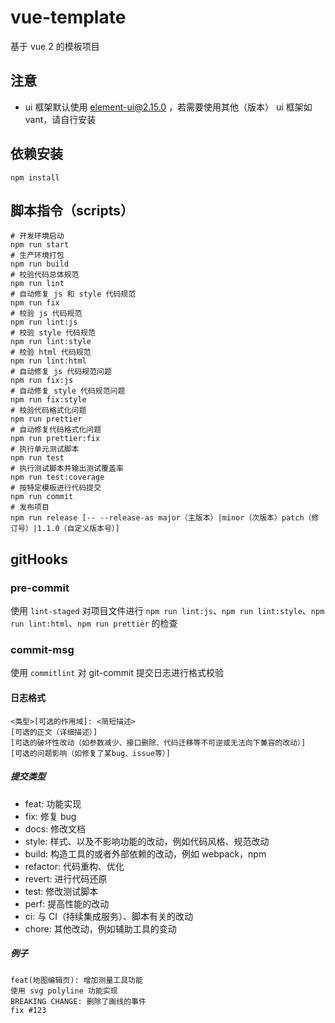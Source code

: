 # vue-template

基于 vue 2 的模板项目

## 注意

- ui 框架默认使用 element-ui@2.15.0 ，若需要使用其他（版本） ui 框架如 vant，请自行安装

## 依赖安装

```text
npm install
```

## 脚本指令（scripts）

```text
# 开发环境启动
npm run start
# 生产环境打包
npm run build
# 校验代码总体规范
npm run lint
# 自动修复 js 和 style 代码规范
npm run fix
# 校验 js 代码规范
npm run lint:js
# 校验 style 代码规范
npm run lint:style
# 校验 html 代码规范
npm run lint:html
# 自动修复 js 代码规范问题
npm run fix:js
# 自动修复 style 代码规范问题
npm run fix:style
# 校验代码格式化问题
npm run prettier
# 自动修复代码格式化问题
npm run prettier:fix
# 执行单元测试脚本
npm run test
# 执行测试脚本并输出测试覆盖率
npm run test:coverage
# 按特定模板进行代码提交
npm run commit
# 发布项目
npm run release [-- --release-as major（主版本）|minor（次版本）patch（修订号）|1.1.0（自定义版本号）]
```

## gitHooks

### pre-commit

使用 `lint-staged` 对项目文件进行 `npm run lint:js`、`npm run lint:style`、`npm run lint:html`、`npm run prettier` 的检查

### commit-msg

使用 `commitlint` 对 git-commit 提交日志进行格式校验

#### 日志格式

```text
<类型>[可选的作用域]: <简短描述>
[可选的正文（详细描述）]
[可选的破坏性改动（如参数减少、接口删除、代码迁移等不可逆或无法向下兼容的改动）]
[可选的问题影响（如修复了某bug、issue等）]
```

##### 提交类型

- feat: 功能实现
- fix: 修复 bug
- docs: 修改文档
- style: 样式、以及不影响功能的改动，例如代码风格、规范改动
- build: 构造工具的或者外部依赖的改动，例如 webpack，npm
- refactor: 代码重构、优化
- revert: 进行代码还原
- test: 修改测试脚本
- perf: 提高性能的改动
- ci: 与 CI（持续集成服务）、脚本有关的改动
- chore: 其他改动，例如辅助工具的变动

##### 例子

```text
feat(地图编辑页): 增加测量工具功能
使用 svg polyline 功能实现
BREAKING CHANGE: 删除了画线的事件
fix #123
```

